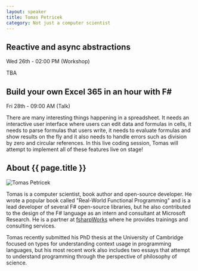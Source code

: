 ```yaml
---
layout: speaker
title: Tomas Petricek
category: Not just a computer scientist
---
```


<div class="row">
    <div class="col-md-6">
        <div class="speaker-talk">
            <div class="section-head">
                <h2 class="header-title">Reactive and async abstractions</h2>
                    <p class="header-desc">Wed 26th - 02:00 PM (Workshop)</p>
            </div>
            <div>
                <p>
                    TBA
                </p>
            </div>
        </div>
    </div>
    <div class="col-md-6">
        <div class="speaker-talk">
            <div class="section-head">
                <h2 class="header-title">Build your own Excel 365 in an hour with F#</h2>
                    <p class="header-desc">Fri 28th - 09:00 AM (Talk)</p>
            </div>
            <div>
                <p>
                    There are many interesting things happening in a spreadsheet. It needs an interactive user interface where users can edit data and formulas in cells, it needs to parse formulas that users write, it needs to evaluate formulas and show results on the fly and it also needs to handle errors such as division by zero and circular references. In this live coding session, Tomas will attempt to implement all of these features live on stage!
                </p>
            </div>
        </div>
    </div>
</div><!-- /.row -->
<div class="row">
    <div class="col-md-12">
        <div class="speaker-about">
            <div class="section-head">
                <h2 class="header-title">About {{ page.title }}</h2>
                <p class="header-desc">
                    <a href="https://twitter.com/tomaspetricek"><i class="fab fa-twitter"></i></a>
					<a href="https://github.com/tpetricek"><i class="fab fa-github-alt"></i></a>
            		<a href="http://tomasp.net/blog/"><i class="fas fa-rss"></i></a>
                </p>					
            </div>
            <div class="row">
                <div class="col-md-2">
                    <img src="{{ site.baseurl }}public/assets/speakers/2018/tomas-petricek.jpg" alt="Tomas Petricek" />
                </div>
                <div class="col-md-10">
                    <p>
                        Tomas is a computer scientist, book author and open-source developer. He wrote a popular book called "Real-World Functional Programming" and is a lead developer of several F# open-source libraries, but he also contributed to the design of the F# language as an intern and consultant at Microsoft Research. He is a partner at <a href="http://fsharpworks.com" target="_blank">fsharpWorks</a> where he provides trainings and consulting services.
                    </p>
                    <p>
                        Tomas recently submitted his PhD thesis at the University of Cambridge focused on types for understanding context usage in programming languages, but his most recent work also includes two essays that attempt to understand programming through the perspective of philosophy of science.
                    </p>
                </div>
            </div>       
        </div>
    </div>
</div>